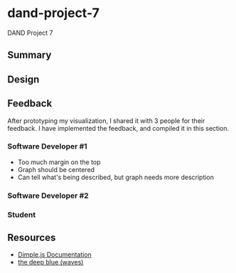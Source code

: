 # dand-project-7
DAND Project 7

## Summary

## Design

## Feedback
After prototyping my visualization, I shared it with 3 people for their feedback. I have implemented the
feedback, and compiled it in this section.
### Software Developer #1
- Too much margin on the top
- Graph should be centered
- Can tell what's being described, but graph needs more description
### Software Developer #2
### Student
## Resources
- [Dimple.js Documentation](http://dimplejs.org/)
- [the deep blue (waves)](https://codepen.io/andyfitz/pen/akAKdV)